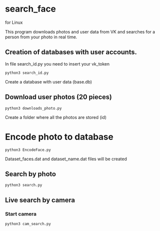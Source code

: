# search_face

for Linux

Тhis program downloads photos and user data from VK and searches for a person from your photo in real time.

## Creation of databases with user accounts.

In file search_id.py you need to insert your vk_token
```
python3 search_id.py
```
Create a database with user data (base.db)

## Download user photos (20 pieces)
```
python3 downloads_photo.py
```
Create a folder where all the photos are stored (id)

# Encode photo to database
```
python3 EncodeFace.py
```

Dataset_faces.dat and dataset_name.dat files will be created
## Search by photo
```
python3 search.py
```

## Live search by camera

### Start camera
```
python3 cam_search.py
```